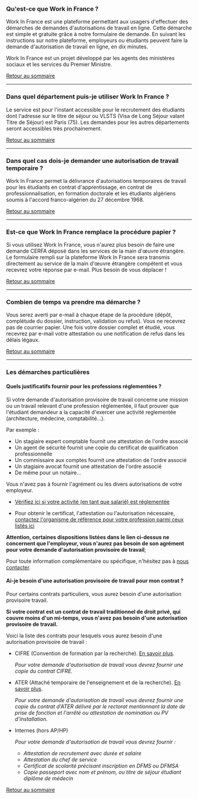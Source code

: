 ### Qu'est-ce que Work in France ?

Work In France est une plateforme permettant aux usagers d'effectuer des démarches de demandes d'autorisations de travail en ligne. Cette démarche est simple et gratuite grâce à notre formulaire de demande. En suivant les instructions sur notre plateforme, employeurs ou étudiants peuvent faire la demande d'autorisation de travail en ligne, en dix minutes.

Work In France est un projet développé par les agents des ministères sociaux et les services du Premier Ministre.

[Retour au sommaire](#faq-summary)

<hr>

### Dans quel département puis-je utiliser Work In France ?

Le service est pour l'instant accessible pour le recrutement des étudiants dont l'adresse sur le titre de séjour ou VLSTS (Visa de Long Séjour valant Titre de Séjour) est Paris (75). Les demandes pour les autres départements seront accessibles très prochainement. 

[Retour au sommaire](#faq-summary)

<hr>

### Dans quel cas dois-je demander une autorisation de travail temporaire ?

Work In France permet la délivrance d'autorisations temporaires de travail pour les étudiants en contrat d'apprentissage, en contrat de professionnalisation, en formation doctorale et les étudiants algériens soumis à l'accord franco-algérien du 27 décembre 1968.

[Retour au sommaire](#faq-summary)

<hr>

### Est-ce que Work In France remplace la procédure papier ?

Si vous utilisez Work In France, vous n'aurez plus besoin de faire une demande CERFA déposé dans les services de la main d'œuvre étrangère. Le formulaire rempli sur la plateforme Work In France sera transmis directement au service de la main d'œuvre étrangère compétent et vous recevrez votre réponse par e-mail. Plus besoin de vous déplacer !

[Retour au sommaire](#faq-summary)

<hr>

### Combien de temps va prendre ma démarche ?

Vous serez averti par e-mail à chaque étape de la procédure (dépôt, complétude du dossier, instruction, validation ou refus). Vous ne recevrez pas de courrier papier. Une fois votre dossier complet et étudié, vous recevrez par e-mail votre attestation ou une notification de refus dans les délais légaux.

[Retour au sommaire](#faq-summary)

<hr>

### Les démarches particulières

#### Quels justificatifs fournir pour les professions réglementées ?

Si votre demande d'autorisation provisoire de travail concerne une mission ou un travail relevant d'une profession réglementée, il faut prouver que l'étudiant demandeur a la capacité d'exercer une activité reglementée (architecture, médecine, comptabilité...).

Par exemple :

- Un stagiaire expert comptable fournit une attestation de l'ordre associé
- Un agent de sécurité fournit une copie du certificat de qualification professionnelle
- Un commissaire aux comptes fournit une attestation de l'ordre associé
- Un stagiaire avocat fournit une attestation de l'ordre associé
- De même pour un notaire...

Vous n'avez pas à fournir l'agrément ou les divers autorisations de votre employeur.

- [Vérifiez ici si votre activité (en tant que salarié) est réglementée](http://www.ciep.fr/enic-naric-page/verifier-si-profession-est-reglementee)

- Pour obtenir le certificat, l'attestation ou l'autorisation nécessaire, [contactez l'organisme de référence pour votre profession parmi ceux listés ici](http://www.ciep.fr/enic-naric-page/verifier-si-profession-est-reglementee) 

**Attention, certaines dispositions listées dans le lien ci-dessus ne concernent que l'employeur, vous n'aurez pas besoin de son agrément pour votre demande d'autorisation provisoire de travail**;

Pour toute information complémentaire ou spécifique, n'hésitez pas à [nous contacter](mailto:contact@workinfrance.beta.gouv.fr).

#### Ai-je besoin d'une autorisation provisoire de travail pour mon contrat ? 

Pour certains contrats particuliers, vous aurez besoin d'une autorisation provisoire travail.

**Si votre contrat est un contrat de travail traditionnel de droit privé, qui couvre moins d'un mi-temps, vous n'avez pas besoin d'une autorisation provisoire de travail.**

Voici la liste des contrats pour lesquels vous aurez besoin d'une autorisation provisoire de travail :

- CIFRE (Convention de formation par la recherche). [En savoir plus](http://www.enseignementsup-recherche.gouv.fr/cid67039/www.enseignementsup-recherche.gouv.fr/cid67039/cifre-la-convention-industrielle-de-formation-par-la-recherche.html).

    *Pour votre demande d'autorisation de travail vous devrez fournir une copie du contrat CIFRE.*

- ATER (Attaché temporaire de l'enseignement et de la recherche). [En savoir plus](http://www.enseignementsup-recherche.gouv.fr/cid23097/www.enseignementsup-recherche.gouv.fr/cid23097/www.enseignementsup-recherche.gouv.fr/cid23097/devenir-attache-temporaire-d-enseignement-et-de-recherche-a.t.e.r.html).

    *Pour votre demande d'autorisation de travail vous devrez fournir une copie du contrat d'ATER délivré par le rectorat mentionnant la date de prise de fonction et l'arrêté ou attestation de nomination ou PV d'installation.*

- Internes (hors AP/HP)

    *Pour votre demande d'autorisation de travail vous devrez fournir :*

    - *Attestation de recrutement avec durée et salaire*
    - *Attestation du chef de service*
    - *Certificat de scolarité précisant inscription en DFMS ou DFMSA*
    - *Copie passeport avec nom et prénom, ou titre de séjour étudiant diplôme de médecin*

[Retour au sommaire](#faq-summary)
